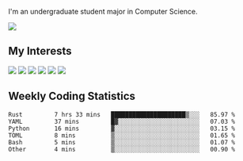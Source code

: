 I'm an undergraduate student major in Computer Science.

![](https://github-readme-stats.vercel.app/api?username=littzhch&theme=radical)

## My Interests

![](https://img.shields.io/badge/Python-3776AB?style=flat&labelColor=FFD43B&logoColor=3776AB&logo=python)
![](https://img.shields.io/badge/C-00599C?style=flat&labelColor=01427d&logoColor=6295cb&logo=c)
![](https://img.shields.io/badge/Rust-ffffff?style=flat&labelColor=ffffff&logoColor=000000&logo=rust)
![](https://img.shields.io/badge/LaTeX-008080?style=flat&labelColor=eeece5&logoColor=008080&logo=latex)
![](https://img.shields.io/badge/OpenGL-5487b2?style=flat&labelColor=ffffff&logoColor=5487b2&logo=opengl)
![](https://img.shields.io/badge/archlinux-1793d1?style=flat&labelColor=333333&logoColor=1793d1&logo=archlinux)

## Weekly Coding Statistics
<!--START_SECTION:waka-->

```text
Rust         7 hrs 33 mins   █████████████████████▒░░░   85.97 %
YAML         37 mins         █▓░░░░░░░░░░░░░░░░░░░░░░░   07.03 %
Python       16 mins         ▓░░░░░░░░░░░░░░░░░░░░░░░░   03.15 %
TOML         8 mins          ▒░░░░░░░░░░░░░░░░░░░░░░░░   01.65 %
Bash         5 mins          ▒░░░░░░░░░░░░░░░░░░░░░░░░   01.07 %
Other        4 mins          ▒░░░░░░░░░░░░░░░░░░░░░░░░   00.90 %
```

<!--END_SECTION:waka-->
